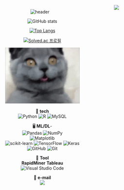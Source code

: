 <!--**Hwangbounghyeon/Hwangbounghyeon** is a ✨ _special_ ✨ repository because its `README.md` (this file) appears on your GitHub profile.

Here are some ideas to get you started:-->
<div align="right">
  <a href="https://hits.seeyoufarm.com">
    <img src="https://hits.seeyoufarm.com/api/count/incr/badge.svg?url=https%3A%2F%2Fgithub.com%2FHwangbounghyeon&count_bg=%23769CDD&title_bg=%238E8E8E&icon=github.svg&icon_color=%23E7E7E7&title=hits&edge_flat=false" align="right" />
  </a>
</div>

<div align="center">
  
![header](https://capsule-render.vercel.app/api?type=waving&color=auto&height=300&section=header&text=🔭Hwangbounghyeon&fontSize=70)

![GitHub stats](https://github-readme-stats.vercel.app/api?username=Hwangbounghyeon&show_icons=true&theme=radical)<br>

[![Top Langs](https://github-readme-stats.vercel.app/api/top-langs/?username=Hwangbounghyeon)](https://github.com/anuraghazra/github-readme-stats)<br>

[![Solved.ac
프로필](http://mazassumnida.wtf/api/generate_badge?boj=grant)](https://solved.ac/grant)



<img src="./giphy.gif" alt="Coding">



👯 **tech**<br>
![Python](https://img.shields.io/badge/python-3670A0?style=for-the-badge&logo=python&logoColor=ffdd54)
![R](https://img.shields.io/badge/r-%23276DC3.svg?style=for-the-badge&logo=r&logoColor=white)
![MySQL](https://img.shields.io/badge/mysql-%2300f.svg?style=for-the-badge&logo=mysql&logoColor=white)

🖥️ **ML/DL**-<br>
![Pandas](https://img.shields.io/badge/pandas-%23150458.svg?style=for-the-badge&logo=pandas&logoColor=white)
![NumPy](https://img.shields.io/badge/numpy-%23013243.svg?style=for-the-badge&logo=numpy&logoColor=white)<br>
![Matplotlib](https://img.shields.io/badge/Matplotlib-%23ffffff.svg?style=for-the-badge&logo=Matplotlib&logoColor=black)<br>
![scikit-learn](https://img.shields.io/badge/scikit--learn-%23F7931E.svg?style=for-the-badge&logo=scikit-learn&logoColor=white)
![TensorFlow](https://img.shields.io/badge/TensorFlow-%23FF6F00.svg?style=for-the-badge&logo=TensorFlow&logoColor=white)
![Keras](https://img.shields.io/badge/Keras-%23D00000.svg?style=for-the-badge&logo=Keras&logoColor=white)<br>
![GitHub](https://img.shields.io/badge/github-%23121011.svg?style=for-the-badge&logo=github&logoColor=white)
![Git](https://img.shields.io/badge/git-%23F05033.svg?style=for-the-badge&logo=git&logoColor=white)

🤔 **Tool**<br>
**RapidMiner**    **Tableau**<br>
![Visual Studio Code](https://img.shields.io/badge/Visual%20Studio%20Code-0078d7.svg?style=for-the-badge&logo=visual-studio-code&logoColor=white)

🌱 **e-mail** <br>
<a href="grant0808@naver.com"><img src="https://img.shields.io/badge/Gmail-EA4335?style=flat-square&logo=Gmail&logoColor=white&link=grant0808@naver.com"/>

<!--

- 💬 Ask me about ...
- 📫 How to reach me: ...
- 😄 Pronouns: ...
- ⚡ Fun fact: ...
-->
